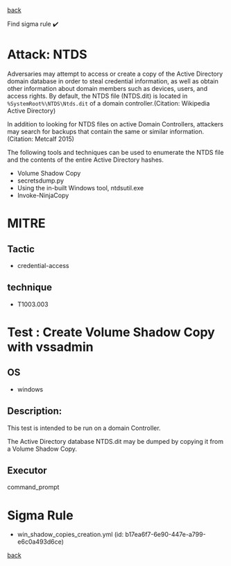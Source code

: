 
[back](../index.md)

Find sigma rule :heavy_check_mark: 

# Attack: NTDS 

Adversaries may attempt to access or create a copy of the Active Directory domain database in order to steal credential information, as well as obtain other information about domain members such as devices, users, and access rights. By default, the NTDS file (NTDS.dit) is located in <code>%SystemRoot%\NTDS\Ntds.dit</code> of a domain controller.(Citation: Wikipedia Active Directory)

In addition to looking for NTDS files on active Domain Controllers, attackers may search for backups that contain the same or similar information.(Citation: Metcalf 2015)

The following tools and techniques can be used to enumerate the NTDS file and the contents of the entire Active Directory hashes.

* Volume Shadow Copy
* secretsdump.py
* Using the in-built Windows tool, ntdsutil.exe
* Invoke-NinjaCopy


# MITRE
## Tactic
  - credential-access


## technique
  - T1003.003


# Test : Create Volume Shadow Copy with vssadmin
## OS
  - windows


## Description:
This test is intended to be run on a domain Controller.

The Active Directory database NTDS.dit may be dumped by copying it from a Volume Shadow Copy.


## Executor
command_prompt

# Sigma Rule
 - win_shadow_copies_creation.yml (id: b17ea6f7-6e90-447e-a799-e6c0a493d6ce)



[back](../index.md)
